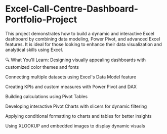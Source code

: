 # Excel-Call-Centre-Dashboard-Portfolio-Project
This project demonstrates how to build a dynamic and interactive Excel dashboard by combining data modeling, Power Pivot, and advanced Excel features. It is ideal for those looking to enhance their data visualization and analytical skills using Excel.

🔍 What You'll Learn:
Designing visually appealing dashboards with customized color themes and fonts

Connecting multiple datasets using Excel's Data Model feature

Creating KPIs and custom measures with Power Pivot and DAX

Building calculations using Pivot Tables

Developing interactive Pivot Charts with slicers for dynamic filtering

Applying conditional formatting to charts and tables for better insights

Using XLOOKUP and embedded images to display dynamic visuals
